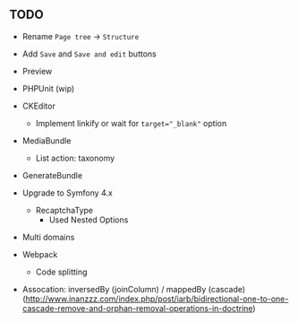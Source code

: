 ## TODO ##
- Rename `Page tree` -> `Structure`
- Add `Save` and `Save and edit` buttons

- Preview
- PHPUnit (wip)

- CKEditor
	- Implement linkify or wait for `target="_blank"` option

- MediaBundle 
	- List action: taxonomy
- GenerateBundle

- Upgrade to Symfony 4.x
	- RecaptchaType
		- Used Nested Options

- Multi domains

- Webpack
	- Code splitting

- Assocation: inversedBy (joinColumn) / mappedBy (cascade) (http://www.inanzzz.com/index.php/post/iarb/bidirectional-one-to-one-cascade-remove-and-orphan-removal-operations-in-doctrine)
